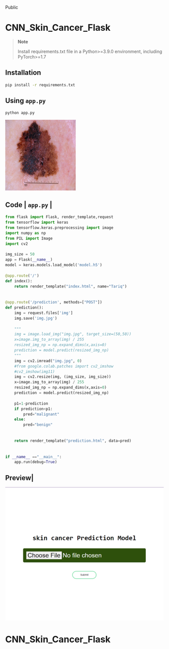 Public

# CNN_Skin_Cancer_Flask

> **Note**
>
> Install requirements.txt file in a Python>=3.9.0 environment, including PyTorch>=1.7

## Installation

```bash
pip install -r requirements.txt
```


## Using `app.py`

```python
python app.py
```

![Example](img.jpg)



## Code | `app.py` |


```python
from flask import Flask, render_template,request
from tensorflow import keras
from tensorflow.keras.preprocessing import image
import numpy as np
from PIL import Image
import cv2

img_size = 50
app = Flask(__name__)
model = keras.models.load_model('model.h5')

@app.route('/')
def index():
    return render_template("index.html", name="Tariq")


@app.route('/prediction', methods=["POST"])
def prediction():
    img = request.files['img']
    img.save('img.jpg')

    """
    img = image.load_img("img.jpg", target_size=(50,50))
    x=image.img_to_array(img) / 255
    resized_img_np = np.expand_dims(x,axis=0)
    prediction = model.predict(resized_img_np)
    """
    img = cv2.imread("img.jpg", 0)
    #from google.colab.patches import cv2_imshow
    #cv2_imshow(img11)
    img = cv2.resize(img, (img_size, img_size))
    x=image.img_to_array(img) / 255
    resized_img_np = np.expand_dims(x,axis=0)
    prediction = model.predict(resized_img_np)
    
    p1=1-prediction
    if prediction<p1:
        pred="malignant"
    else:
        pred="benign"    


    return render_template("prediction.html", data=pred)


if __name__ =="__main__":
    app.run(debug=True)
```

## Preview| 

![index](templates/index.png)

# CNN_Skin_Cancer_Flask


